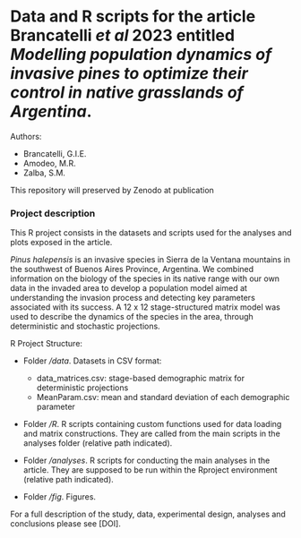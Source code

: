 # Data and R scripts for the article Brancatelli *et al* 2023 entitled *Modelling population dynamics of invasive pines to optimize their control in native grasslands of Argentina*. 

Authors: 

* Brancatelli, G.I.E.
* Amodeo, M.R. 
* Zalba, S.M. 

This repository will preserved by Zenodo at publication 

### Project description

This R project consists in the datasets and scripts used for the analyses and plots exposed in the article. 

*Pinus halepensis* is an invasive species in Sierra de la Ventana mountains in the southwest of Buenos Aires Province, Argentina. We combined information on the biology of the species in its native range with our own data in the invaded area to develop a population model aimed at understanding the invasion process and detecting key parameters associated with its success. A 12 x 12 stage-structured matrix model was used to describe the dynamics of the species in the area, through deterministic and stochastic projections.

R Project Structure:

* Folder */data*. Datasets in CSV format: 
    - data_matrices.csv: stage-based demographic matrix for deterministic projections
    - MeanParam.csv: mean and standard deviation of each demographic parameter

* Folder */R*. R scripts containing custom functions used for data loading and matrix constructions. They are called from the main scripts in the analyses folder (relative path indicated).

* Folder */analyses*. R scripts for conducting the main analyses in the article. They are supposed to be run within the Rproject environment (relative path indicated).

* Folder */fig*. Figures.

For a full description of the study, data, experimental design, analyses and conclusions please see [DOI].
